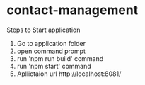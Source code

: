 # contact-management
Steps to Start application
1. Go to application folder
2. open command prompt 
3. run 'npm run build' command 
4. run 'npm start' command
5. Apllictaion url http://localhost:8081/
